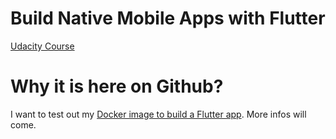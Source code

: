 # Build Native Mobile Apps with Flutter

[Udacity Course](https://www.udacity.com/course/build-native-mobile-apps-with-flutter--ud905)

# Why it is here on Github?

I want to test out my [Docker image to build a Flutter app](https://github.com/manhluong/dart_docker_dev). More infos will come.

